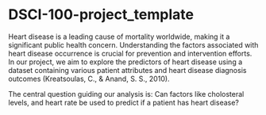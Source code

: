 # DSCI-100-project_template
Heart disease is a leading cause of mortality worldwide, making it a significant public health concern. Understanding the factors associated with heart disease occurrence is crucial for prevention and intervention efforts. In our project, we aim to explore the predictors of heart disease using a dataset containing various patient attributes and heart disease diagnosis outcomes (Kreatsoulas, C., & Anand, S. S., 2010).

The central question guiding our analysis is: Can factors like cholosteral levels, and heart rate be used to predict if a patient has heart disease?
